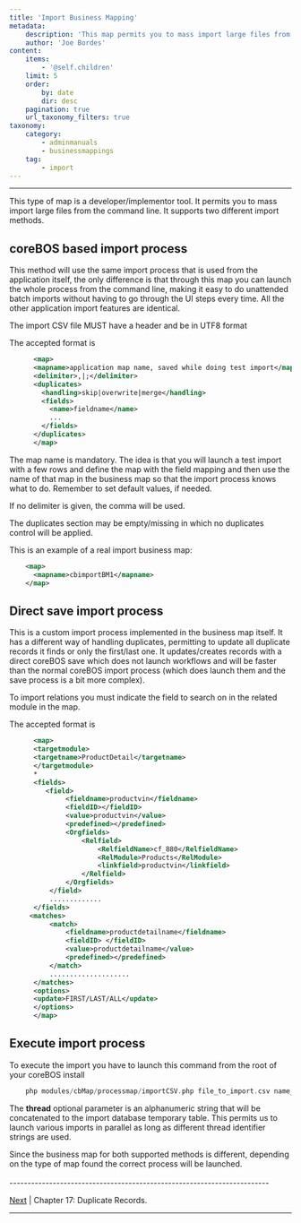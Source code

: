 ```yaml
---
title: 'Import Business Mapping'
metadata:
    description: 'This map permits you to mass import large files from the command line.'
    author: 'Joe Bordes'
content:
    items:
        - '@self.children'
    limit: 5
    order:
        by: date
        dir: desc
    pagination: true
    url_taxonomy_filters: true
taxonomy:
    category:
        - adminmanuals
        - businessmappings
    tag:
        - import
---
```

---

This type of map is a developer/implementor tool. It permits you to mass
import large files from the command line. It supports two different
import methods.

coreBOS based import process
----------------------------

This method will use the same import process that is used from the
application itself, the only difference is that through this map you can
launch the whole process from the command line, making it easy to do
unattended batch imports without having to go through the UI steps every
time. All the other application import features are identical.

<div class="notices red">
The import CSV file MUST have a
header and be in UTF8 format
</div>

The accepted format is
```xml
      <map>
      <mapname>application map name, saved while doing test import</mapname>
      <delimiter>,|;</delimiter>
      <duplicates>
        <handling>skip|overwrite|merge</handling>
        <fields>
          <name>fieldname</name>
          ...
        </fields>
      </duplicates>
      </map>
```
The map name is mandatory. The idea is that you will launch a test
import with a few rows and define the map with the field mapping and
then use the name of that map in the business map so that the import
process knows what to do. Remember to set default values, if needed.

If no delimiter is given, the comma will be used.

The duplicates section may be empty/missing in which no duplicates
control will be applied.

This is an example of a real import business map:
```xml
    <map>
      <mapname>cbimportBM1</mapname>
    </map>
```
Direct save import process
--------------------------

This is a custom import process implemented in the business map itself.
It has a different way of handling duplicates, permitting to update all
duplicate records it finds or only the first/last one. It
updates/creates records with a direct coreBOS save which does not launch
workflows and will be faster than the normal coreBOS import process
(which does launch them and the save process is a bit more complex).

To import relations you must indicate the field to search on in the
related module in the map.

The accepted format is
```xml
      <map>
      <targetmodule>
      <targetname>ProductDetail</targetname>
      </targetmodule>
      *
      <fields>
         <field>
              <fieldname>productvin</fieldname>
              <fieldID></fieldID>
              <value>productvin</value>
              <predefined></predefined>
              <Orgfields>
                  <Relfield>
                      <RelfieldName>cf_880</RelfieldName>
                      <RelModule>Products</RelModule>
                      <linkfield>productvin</linkfield>
                  </Relfield>
              </Orgfields>
          </field>
          .............
      </fields>
     <matches>
          <match>
              <fieldname>productdetailname</fieldname>
              <fieldID> </fieldID>
              <value>productdetailname</value>
              <predefined></predefined>
          </match>
          ....................
      </matches>
      <options>
      <update>FIRST/LAST/ALL</update>
      </options>
      </map>
```
Execute import process
----------------------

To execute the import you have to launch this command from the root of
your coreBOS install
```php
    php modules/cbMap/processmap/importCSV.php file_to_import.csv name_or_id_of_business_map [thread]
```
The **thread** optional parameter is an alphanumeric string that will be
concatenated to the import database temporary table. This permits us to
launch various imports in parallel as long as different thread
identifier strings are used.

<div class="notices blue">
Since the business map for both
supported methods is different, depending on the type of map found the
correct process will be launched. 
</div>

<br>
------------------------------------------------------------------------

[Next](http://localhost/coreBOSDocumentation/configuration-tools/business-maps/duplicaterecords) | Chapter 17: Duplicate Records.

------------------------------------------------------------------------
